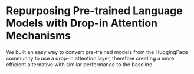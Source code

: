 # Repurposing Pre-trained Language Models with Drop-in Attention Mechanisms

We built an easy way to convert pre-trained models from the HuggingFace community to use a drop-in attention layer, therefore creating a more efficient alternative with similar performance to the baseline.
